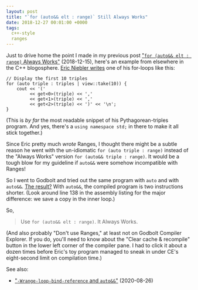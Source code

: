 ```yaml
---
layout: post
title: "`for (auto&& elt : range)` Still Always Works"
date: 2018-12-27 00:01:00 +0000
tags:
  c++-style
  ranges
---
```


Just to drive home the point I made in my previous post
["`for (auto&& elt : range)` Always Works"](/blog/2018/12/15/autorefref-always-works) (2018-12-15),
here's an example from elsewhere in the C++ blogosphere.
[Eric Niebler writes](http://ericniebler.com/2018/12/05/standard-ranges/)
one of his for-loops like this:

    // Display the first 10 triples
    for (auto triple : triples | view::take(10)) {
        cout << '('
             << get<0>(triple) << ','
             << get<1>(triple) << ','
             << get<2>(triple) << ')' << '\n';
    }

(This is _by far_ the most readable snippet of his Pythagorean-triples program.
And yes, there's a `using namespace std;` in there to make it all stick together.)

Since Eric pretty much _wrote_ Ranges, I thought there might be a subtle reason he went with the
un-idiomatic `for (auto triple : range)` instead of the "Always Works" version `for (auto&& triple : range)`.
It would be a tough blow for my guideline if `auto&&` were somehow incompatible with Ranges!

So I went to Godbolt and tried out the same program with `auto` and with `auto&&`.
[The result?](https://godbolt.org/z/kiyHg5) With `auto&&`, the compiled program is two instructions
shorter. (Look around line 138 in the assembly listing for the major difference: we save a copy
in the inner loop.)

So,

> Use `for (auto&& elt : range)`. It Always Works.

(And also probably "Don't use Ranges," at least not on Godbolt Compiler Explorer. If you do, you'll
need to know about the "Clear cache & recompile" button in the lower left corner of the compiler pane.
I had to click it about a dozen times before Eric's toy program managed to sneak in under CE's
eight-second limit on compilation time.)

See also:

* ["`-Wrange-loop-bind-reference` and `auto&&`"](/blog/2020/08/26/wrange-loop-analysis) (2020-08-26)
